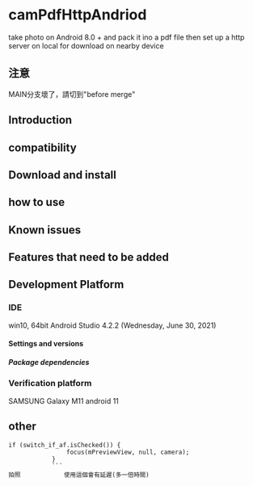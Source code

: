 # camPdfHttpAndriod
take photo on Android 8.0 + and pack it ino a pdf file then set up a http server on local for download on nearby device


## 注意

MAIN分支壞了，請切到"before merge"


## Introduction

## compatibility

## Download and install

### 

## how to use

## Known issues

## Features that need to be added

## Development Platform

### IDE
win10, 64bit
Android Studio 4.2.2 (Wednesday, June 30, 2021)

#### Settings and versions



##### Package dependencies

### Verification platform

SAMSUNG Galaxy M11
android 11

## other

```
if (switch_if_af.isChecked()) {
                focus(mPreviewView, null, camera);
            }
            ```
拍照            使用這個會有延遲(多一倍時間)
